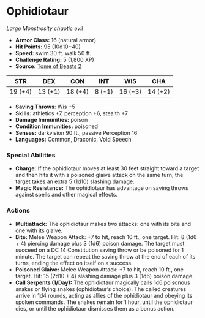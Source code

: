 # Ophidiotaur

*Large* *Monstrosity* *chaotic evil*

- **Armor Class:** 16 (natural armor)
- **Hit Points:** 95 (10d10+40)
- **Speed:** swim 30 ft. walk 50 ft.
- **Challenge Rating:** 5 (1,800 XP)
- **Source:** [Tome of Beasts 2](https://koboldpress.com/kpstore/product/tome-of-beasts-2-for-5th-edition/)

| STR | DEX | CON | INT | WIS | CHA |
| --- | --- | --- | --- | --- | --- |
| 19 (+4) | 13 (+1) | 18 (+4) | 8 (-1) | 16 (+3) | 14 (+2) |

- **Saving Throws**: Wis +5
- **Skills:** athletics +7, perception +6, stealth +7
- **Damage Immunities:** poison
- **Condition Immunities:** poisoned
- **Senses:** darkvision 90 ft., passive Perception 16
- **Languages:** Common, Draconic, Void Speech
### Special Abilities
- **Charge:** If the ophidiotaur moves at least 30 feet straight toward a target and then hits it with a poisoned glaive attack on the same turn, the target takes an extra 5 (1d10) slashing damage.
- **Magic Resistance:** The ophidiotaur has advantage on saving throws against spells and other magical effects.
### Actions
- **Multiattack:** The ophidiotaur makes two attacks: one with its bite and one with its glaive.
- **Bite:** Melee Weapon Attack: +7 to hit, reach 10 ft., one target. Hit: 8 (1d6 + 4) piercing damage plus 3 (1d6) poison damage. The target must succeed on a DC 14 Constitution saving throw or be poisoned for 1 minute. The target can repeat the saving throw at the end of each of its turns, ending the effect on itself on a success.
- **Poisoned Glaive:** Melee Weapon Attack: +7 to hit, reach 10 ft., one target. Hit: 15 (2d10 + 4) slashing damage plus 3 (1d6) poison damage.
- **Call Serpents (1/Day):** The ophidiotaur magically calls 1d6 poisonous snakes or flying snakes (ophidiotaur’s choice). The called creatures arrive in 1d4 rounds, acting as allies of the ophidiotaur and obeying its spoken commands. The snakes remain for 1 hour, until the ophidiotaur dies, or until the ophidiotaur dismisses them as a bonus action.
